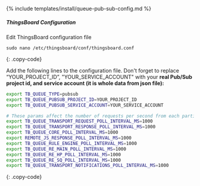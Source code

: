 {% include templates/install/queue-pub-sub-config.md %}

##### ThingsBoard Configuration

Edit ThingsBoard configuration file

```text
sudo nano /etc/thingsboard/conf/thingsboard.conf
```
{: .copy-code}

Add the following lines to the configuration file. Don't forget to replace “YOUR_PROJECT_ID”, "YOUR_SERVICE_ACCOUNT" with your **real Pub/Sub project id, and service account (it is whole data from json file):**

```bash
export TB_QUEUE_TYPE=pubsub
export TB_QUEUE_PUBSUB_PROJECT_ID=YOUR_PROJECT_ID
export TB_QUEUE_PUBSUB_SERVICE_ACCOUNT=YOUR_SERVICE_ACCOUNT

# These params affect the number of requests per second from each partitions per each queue!!!
export TB_QUEUE_TRANSPORT_REQUEST_POLL_INTERVAL_MS=1000
export TB_QUEUE_TRANSPORT_RESPONSE_POLL_INTERVAL_MS=1000
export TB_QUEUE_CORE_POLL_INTERVAL_MS=1000
export REMOTE_JS_RESPONSE_POLL_INTERVAL_MS=1000
export TB_QUEUE_RULE_ENGINE_POLL_INTERVAL_MS=1000
export TB_QUEUE_RE_MAIN_POLL_INTERVAL_MS=1000
export TB_QUEUE_RE_HP_POLL_INTERVAL_MS=1000
export TB_QUEUE_RE_SQ_POLL_INTERVAL_MS=1000
export TB_QUEUE_TRANSPORT_NOTIFICATIONS_POLL_INTERVAL_MS=1000
```
{: .copy-code}
